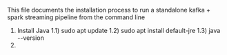 This file documents the installation process to run a standalone kafka + spark streaming pipeline from the command line
1) Install Java
1.1) sudo apt update
1.2) sudo apt install default-jre
1.3) java --version
2) 
